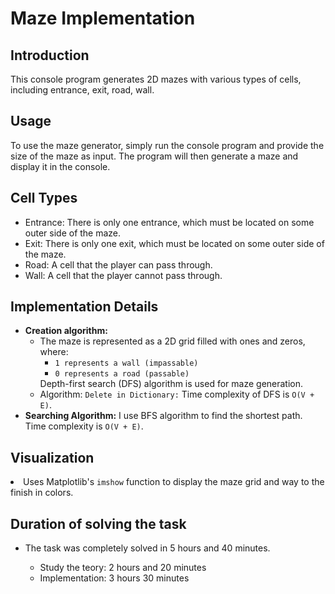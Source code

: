 # Maze Implementation
## Introduction
<p>This console program generates 2D mazes with various types of cells, including entrance, exit, road, wall.</p>

## Usage
<p>To use the maze generator, simply run the console program and provide the size of the maze as input. The program will then generate a maze and display it in the console. </p>

## Cell Types
<ul>
<li>Entrance: There is only one entrance, which must be located on some outer side of the maze.</li>
<li>Exit: There is only one exit, which must be located on some outer side of the maze.</li>
<li>Road: A cell that the player can pass through.</li>
<li>Wall: A cell that the player cannot pass through.</li>
</ul>

## Implementation Details
<ul>
  <li>
    <strong>Creation algorithm:</strong>
    <ul>
      <li>
        The maze is represented as a 2D grid filled with ones and zeros, where:
        <ul>
          <li><code>1 represents a wall (impassable)</code></li>
          <li><code>0 represents a road (passable)</code></li>
        </ul>
        Depth-first search (DFS) algorithm is used for maze generation.
      </li>
      <li>
        Algorithm: <code>Delete in Dictionary:</code> Time complexity of DFS is <code>O(V + E)</code>.
      </li>
    </ul>
  </li>
  <li>
    <strong>Searching Algorithm:</strong>
    I use BFS algorithm to find the shortest path. Time complexity is <code>O(V + E)</code>.
  </li>
</ul>

## Visualization

  <li>Uses Matplotlib's <code>imshow</code> function to display the maze grid and way to the finish in colors.</li>

## Duration of solving the task
- The task was completely solved in 5 hours and 40 minutes. </p>
    - Study the teory: 2 hours and 20 minutes
    - Implementation: 3 hours 30 minutes
